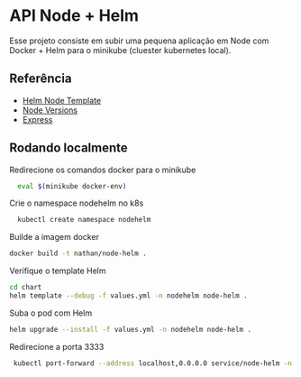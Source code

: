 
# API Node + Helm

Esse projeto consiste em subir uma pequena aplicação em Node com Docker + Helm para o minikube (cluester kubernetes local).

## Referência

 - [Helm Node Template](https://github.com/tmforum-rand/nodejs-helm-chart-example)
 - [Node Versions](https://hub.docker.com/_/node)
 - [Express](https://expressjs.com/pt-br/guide/routing.html)


## Rodando localmente

Redirecione os comandos docker para o minikube

```bash
  eval $(minikube docker-env)
```
    
Crie o namespace nodehelm no k8s

```bash
  kubectl create namespace nodehelm
```

Builde a imagem docker

```bash
docker build -t nathan/node-helm .
```

Verifique o template Helm

```bash
cd chart
helm template --debug -f values.yml -n nodehelm node-helm .
```

Suba o pod com Helm

```bash
helm upgrade --install -f values.yml -n nodehelm node-helm .
```

Redirecione a porta 3333
```bash
 kubectl port-forward --address localhost,0.0.0.0 service/node-helm -n nodehelm 3333:3333 &
 ```